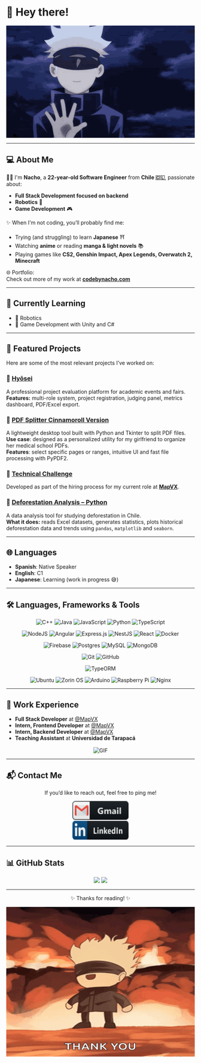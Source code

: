# 👋 Hey there!  

<div align="center">
  <img height="300" width="700" alt="Hi There GIF" align="center" src="src/gif/hi-there.gif">
</div>  

---

## 💻 About Me  

👨‍💻 I'm **Nacho**, a **22-year-old Software Engineer** from **Chile 🇨🇱**, passionate about:  
- **Full Stack Development focused on backend**  
- **Robotics** 🤖  
- **Game Development** 🎮  

✨ When I'm not coding, you’ll probably find me:  
- Trying (and struggling) to learn **Japanese** ⛩️  
- Watching **anime** or reading **manga & light novels** 📚  
- Playing games like **CS2, Genshin Impact, Apex Legends, Overwatch 2, Minecraft**  

🌐 Portfolio:  
Check out more of my work at [**codebynacho.com**](https://codebynacho.com/)

---

## 🚀 Currently Learning  
 
- 🌟 Robotics  
- 🌟 Game Development with Unity and C#  

---

## 📌 Featured Projects  

Here are some of the most relevant projects I’ve worked on:

### 🔹 [**Hyōsei**](https://github.com/IgnacioBarraza/Hyosei_showcase)  
A professional project evaluation platform for academic events and fairs.  
**Features:** multi-role system, project registration, judging panel, metrics dashboard, PDF/Excel export.

### 🔹 [**PDF Splitter Cinnamoroll Version**](https://github.com/IgnacioBarraza/pdf_splitter)  
A lightweight desktop tool built with Python and Tkinter to split PDF files.  
**Use case**: designed as a personalized utility for my girlfriend to organize her medical school PDFs.  
**Features**: select specific pages or ranges, intuitive UI and fast file processing with PyPDF2.  

### 🔹 [**Technical Challenge**](https://github.com/IgnacioBarraza/Desafio_Tecnico_Lazarillo)  
Developed as part of the hiring process for my current role at [**MapVX**](https://mapvx.com).  

### 🔹 [**Deforestation Analysis – Python**](https://github.com/IgnacioBarraza/DeforestacionPython)  
A data analysis tool for studying deforestation in Chile.  
**What it does:** reads Excel datasets, generates statistics, plots historical deforestation data and trends using `pandas`, `matplotlib` and `seaborn`.

<!-- Puedes agregar más proyectos luego si deseas -->

---

## 🌐 Languages  

- **Spanish**: Native Speaker  
- **English**: C1  
- **Japanese**: Learning (work in progress 😅)  

---

## 🛠️ Languages, Frameworks & Tools  

<div align="center">

  ![C++](https://img.shields.io/badge/c++-%2300599C.svg?style=for-the-badge&logo=c%2B%2B&logoColor=white)
  ![Java](https://img.shields.io/badge/java-%23ED8B00.svg?style=for-the-badge&logo=openjdk&logoColor=white)
  ![JavaScript](https://img.shields.io/badge/javascript-%23323330.svg?style=for-the-badge&logo=javascript&logoColor=%23F7DF1E)
  ![Python](https://img.shields.io/badge/python-3670A0?style=for-the-badge&logo=python&logoColor=ffdd54)
  ![TypeScript](https://img.shields.io/badge/typescript-%23007ACC.svg?style=for-the-badge&logo=typescript&logoColor=white)

  ![NodeJS](https://img.shields.io/badge/node.js-6DA55F?style=for-the-badge&logo=node.js&logoColor=white)
  ![Angular](https://img.shields.io/badge/angular-%23DD0031.svg?style=for-the-badge&logo=angular&logoColor=white)
  ![Express.js](https://img.shields.io/badge/express.js-%23404d59.svg?style=for-the-badge&logo=express&logoColor=%2361DAFB)
  ![NestJS](https://img.shields.io/badge/nestjs-%23E0234E.svg?style=for-the-badge&logo=nestjs&logoColor=white)
  ![React](https://img.shields.io/badge/react-%2320232a.svg?style=for-the-badge&logo=react&logoColor=%2361DAFB)
  ![Docker](https://img.shields.io/badge/docker-%230db7ed.svg?style=for-the-badge&logo=docker&logoColor=white)

  ![Firebase](https://img.shields.io/badge/firebase-a08021?style=for-the-badge&logo=firebase&logoColor=ffcd34)
  ![Postgres](https://img.shields.io/badge/postgres-%23316192.svg?style=for-the-badge&logo=postgresql&logoColor=white)
  ![MySQL](https://img.shields.io/badge/mysql-4479A1.svg?style=for-the-badge&logo=mysql&logoColor=white)
  ![MongoDB](https://img.shields.io/badge/MongoDB-%234ea94b.svg?style=for-the-badge&logo=mongodb&logoColor=white)

  ![Git](https://img.shields.io/badge/git-%23F05033.svg?style=for-the-badge&logo=git&logoColor=white)
  ![GitHub](https://img.shields.io/badge/github-%23121011.svg?style=for-the-badge&logo=github&logoColor=white)

  ![TypeORM](https://img.shields.io/badge/TypeORM-FE0803.svg?style=for-the-badge&logo=typeorm&logoColor=white)

  ![Ubuntu](https://img.shields.io/badge/Ubuntu-E95420?style=for-the-badge&logo=ubuntu&logoColor=white)
  ![Zorin OS](https://img.shields.io/badge/-Zorin%20OS-%2310AAEB?style=for-the-badge&logo=zorin&logoColor=white)
  ![Arduino](https://img.shields.io/badge/-Arduino-00979D?style=for-the-badge&logo=Arduino&logoColor=white)
  ![Raspberry Pi](https://img.shields.io/badge/-Raspberry_Pi-C51A4A?style=for-the-badge&logo=Raspberry-Pi)
  ![Nginx](https://img.shields.io/badge/nginx-%23009639.svg?style=for-the-badge&logo=nginx&logoColor=white)
  
</div>

---

## 💼 Work Experience  

- **Full Stack Developer** at [@MapVX](https://mapvx.com/)  
- **Intern, Frontend Developer** at [@MapVX](https://mapvx.com/)  
- **Intern, Backend Developer** at [@MapVX](https://mapvx.com/)  
- **Teaching Assistant** at **Universidad de Tarapacá**  

<div align="center">
  <img height="300" width="700" alt="GIF" align="center" src="src/gif/japan-chieuki.gif">
</div>

---

## 📬 Contact Me  

<div align="center">  
If you’d like to reach out, feel free to ping me!  

<a href="mailto:ignacio.barraza.rioja@gmail.com"><img height="50" width="150" alt="Gmail" src="src/icons/gmail.png"></a>  
<a href="https://www.linkedin.com/in/ignacio-barraza-rioja/"><img height="50" width="150" alt="Linkedin" src="src/icons/linkedin.png"></a>  

</div>  

---

## 📊 GitHub Stats  

<div align="center">

<span>
  <img src="https://github-readme-stats.vercel.app/api?username=IgnacioBarraza&show_icons=true&theme=dark#gh-dark-mode-only" />
</span>
<span>
  <img src="https://github-readme-stats.vercel.app/api/top-langs/?username=IgnacioBarraza&layout=compact&theme=dark#gh-dark-mode-only" />
</span>

</div>

---

<div align="center">  
  <p>✨ Thanks for reading! ✨</p>  
  <img height="400" width="600" align="center" alt="GIF" src="src/gif/gojo-gojo-satoru.gif">  
</div>  

<!---
IgnacioBarraza/IgnacioBarraza is a ✨ special ✨ repository because its `README.md` (this file) appears on your GitHub profile.
You can click the Preview link to take a look at your changes.
--->

